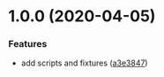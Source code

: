 <a name="1.0.0"></a>
# 1.0.0 (2020-04-05)


### Features

* add scripts and fixtures ([a3e3847](https://github.com/stfsy/broccoli-plugin-adapter/commit/a3e3847))



